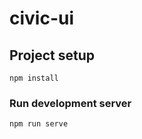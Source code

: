 # civic-ui

## Project setup
```
npm install
```

### Run development server
```
npm run serve
```


